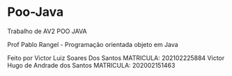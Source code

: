 # Poo-Java
Trabalho de AV2 POO JAVA

Prof Pablo Rangel - Programação orientada objeto em Java

Feito por 
Victor Luiz Soares Dos Santos MATRICULA: 202102225884
Victor Hugo de Andrade dos Santos MATRICULA: 202002151463
